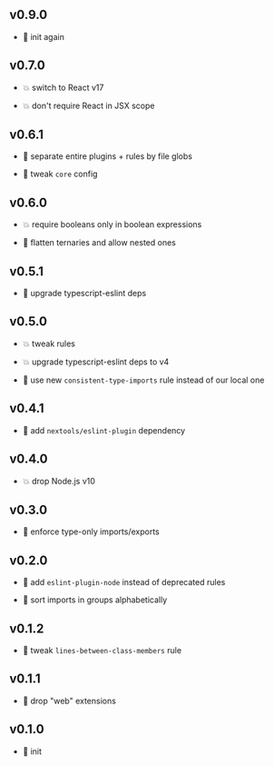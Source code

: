 ## v0.9.0

* 🐣 init again

## v0.7.0

* 💥 switch to React v17

* 💥 don't require React in JSX scope

## v0.6.1

* 🐞 separate entire plugins + rules by file globs

* 🐞 tweak `core` config

## v0.6.0

* 💥 require booleans only in boolean expressions

* 🐞 flatten ternaries and allow nested ones

## v0.5.1

* 🐞 upgrade typescript-eslint deps

## v0.5.0

* 💥 tweak rules

* 💥 upgrade typescript-eslint deps to v4

* 🐞 use new `consistent-type-imports` rule instead of our local one

## v0.4.1

* 🐞 add `nextools/eslint-plugin` dependency

## v0.4.0

* 💥 drop Node.js v10

## v0.3.0

* 🌱 enforce type-only imports/exports

## v0.2.0

* 🌱 add `eslint-plugin-node` instead of deprecated rules

* 🌱 sort imports in groups alphabetically

## v0.1.2

* 🐞 tweak `lines-between-class-members` rule

## v0.1.1

* 🐞 drop "web" extensions

## v0.1.0

* 🐣 init
